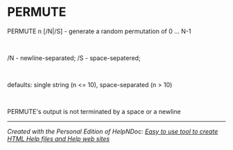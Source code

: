 # PERMUTE

PERMUTE n \[/N\|/S\] - generate a random permutation of 0 ... N-1

&nbsp;

/N - newline-separated; /S - space-sepatered;

&nbsp;

defaults: single string (n \<= 10), space-separated (n \> 10)

&nbsp;

PERMUTE's output is not terminated by a space or a newline


***
_Created with the Personal Edition of HelpNDoc: [Easy to use tool to create HTML Help files and Help web sites](<https://www.helpndoc.com/help-authoring-tool>)_
